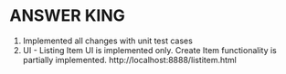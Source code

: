 # ANSWER KING
1. Implemented all changes with unit test cases
2. UI - Listing Item UI is implemented only. Create Item functionality is partially implemented.
   http://localhost:8888/listitem.html
   




